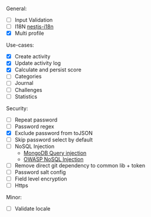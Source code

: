 
General:

- [ ] Input Validation
- [ ] I18N [nestjs-i18n](https://github.com/ToonvanStrijp/nestjs-i18n#readme)
- [x] Multi profile

Use-cases:
 
- [x] Create activity
- [x] Update activity log
- [x] Calculate and persist score
- [ ] Categories
- [ ] Journal
- [ ] Challenges  
- [ ] Statistics

Security:

- [ ] Repeat password
- [ ] Password regex
- [x] Exclude password from toJSON
- [ ] Skip password select by default
- [ ] NoSQL Injection 
   - [MongoDB Query injection](https://docs.mongodb.com/manual/faq/fundamentals/#how-does-mongodb-address-sql-or-query-injection-)
   - [OWASP NoSQL Injection](https://owasp.org/www-project-web-security-testing-guide/latest/4-Web_Application_Security_Testing/07-Input_Validation_Testing/05.6-Testing_for_NoSQL_Injection)
- [ ] Remove direct git dependency to common lib + token
- [ ] Password salt config
- [ ] Field level encryption
- [ ] Https

Minor:

- [ ] Validate locale